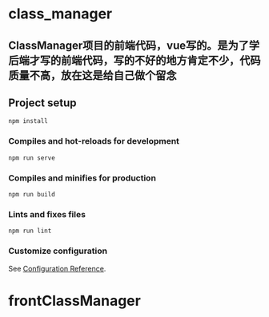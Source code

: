 # class_manager

## ClassManager项目的前端代码，vue写的。是为了学后端才写的前端代码，写的不好的地方肯定不少，代码质量不高，放在这是给自己做个留念

## Project setup
```
npm install
```

### Compiles and hot-reloads for development
```
npm run serve
```

### Compiles and minifies for production
```
npm run build
```

### Lints and fixes files
```
npm run lint
```

### Customize configuration
See [Configuration Reference](https://cli.vuejs.org/config/).
# frontClassManager
